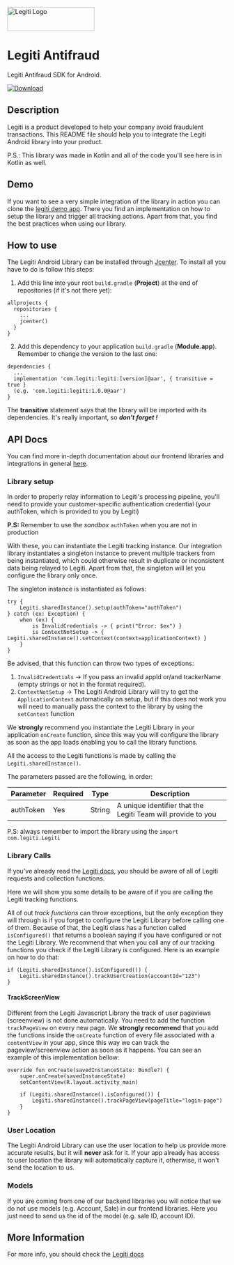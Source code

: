 
<p>
 <img src="https://files.lgtcdn.net/images/legiti_logo_black.png" width="200" height="55" alt="Legiti Logo">
</p>

# Legiti Antifraud
Legiti Antifraud SDK for Android.

[ ![Download](https://api.bintray.com/packages/legiti/legiti-android/legiti/images/download.svg) ](https://bintray.com/legiti/legiti-android/legiti/_latestVersion)

## Description
Legiti is a product developed to help your company avoid fraudulent transactions. This README file should help you to integrate the Legiti Android library into your product. 

P.S.: This library was made in Kotlin and all of the code you'll see here is in Kotlin as well.

## Demo
If you want to see a very simple integration of the library in action you can clone the [legiti demo app](https://github.com/legiti/legiti-android-demo-app). There you find an implementation on how to setup the library and trigger all tracking actions. Apart from that, you find the best practices when using our library.

## How to use
The Legiti Android Library can be installed through [Jcenter](https://jcenter.bintray.com/). To install all you have to do is follow this steps:

1. Add this line into your root `build.gradle` (**Project**) at the end of repositories (if it's not there yet):
```
allprojects {
  repositories {
    ...
    jcenter()
  }
}
```
2. Add this dependency to your application `build.gradle` (**Module.app**). Remember to change the version to the last one:
```
dependencies {
  ...
  implementation 'com.legiti:legiti:[version]@aar', { transitive = true }
  (e.g. 'com.legiti:legiti:1.0.0@aar')
}
```

The **transitive** statement says that the library will be imported with its dependencies. It's really important, so ***don't forget !***

## API Docs
You can find more in-depth documentation about our frontend libraries and integrations in general [here](https://docs.legiti.com).

### Library setup
In order to properly relay information to Legiti's processing pipeline, you'll need to provide your customer-specific authentication credential (your authToken, which is provided to you by Legiti)

**P.S:** Remember to use the *sandbox* `authToken` when you are not in production

With these, you can instantiate the Legiti tracking instance. Our integration library instantiates a singleton instance to prevent multiple trackers from being instantiated, which could otherwise result in duplicate or inconsistent data being relayed to Legiti. Apart from that, the singleton will let you configure the library only once.

The singleton instance is instantiated as follows:

```
try {
    Legiti.sharedInstance().setup(authToken="authToken")
} catch (ex: Exception) {
    when (ex) {
        is InvalidCredentials -> { print("Error: $ex") }
        is ContextNotSetup -> { Legiti.sharedInstance().setContext(context=applicationContext) }
    }
}
```

Be advised, that this function can throw two types of exceptions:

1. `InvalidCredentials` -> If you pass an invalid appId or/and trackerName (empty strings or not in the format required).
2. `ContextNotSetup` -> The Legiti Android Library will try to get the `ApplicationContext` automatically on setup, but if this does not work you will need to manually pass the context to the library by using the `setContext` function

We **strongly** recommend you instantiate the Legiti Library in your application `onCreate` function, since this way you will configure the library as soon as the app loads enabling you to call the library functions.

All the access to the Legiti functions is made by calling the `Legiti.sharedInstance()`.

The parameters passed are the following, in order:

Parameter | Required | Type | Description
--------- | -------- | ---- | -----------
authToken       | Yes | String  | A unique identifier that the Legiti Team will provide to you

P.S: always remember to import the library using the `import com.legiti.Legiti`

### Library Calls
If you've already read the [Legiti docs](https://docs.legiti.com), you should be aware of all of Legiti requests and collection functions.

Here we will show you some details to be aware of if you are calling the Legiti tracking functions.

All of out *track functions* can throw exceptions, but the only exception they will through is if you forget to configure the Legiti Library before calling one of them. Because of that, the Legiti class has a function called `isConfigured()` that returns a boolean saying if you have configured or not the Legiti Library. We recommend that when you call any of our tracking functions you check if the Legiti Library is configured. Here is an example on how to do that:

```
if (Legiti.sharedInstance().isConfigured()) {
    Legiti.sharedInstance().trackUserCreation(accountId="123")
}
```

#### TrackScreenView
Different from the Legiti Javascript Library the track of user pageviews (screenview) is not done automatically. You need to add the function `trackPageView` on every new page.
We **strongly recommend** that you add the functions inside the `onCreate` function of every file associated with a `contentView` in your app, since this way we can track the pageview/screenview action as soon as it happens. You can see an example of this implementation bellow:

```
override fun onCreate(savedInstanceState: Bundle?) {
    super.onCreate(savedInstanceState)
    setContentView(R.layout.activity_main)

    if (Legiti.sharedInstance().isConfigured()) {
        Legiti.sharedInstance().trackPageView(pageTitle="login-page")
    }
}
```

### User Location
The Legiti Android Library can use the user location to help us provide more accurate results, but it will **never** ask for it. If your app already has access to user location the library will automatically capture it, otherwise, it won't send the location to us.

### Models
If you are coming from one of our backend libraries you will notice that we do not use models (e.g. Account, Sale) in our frontend libraries. Here you just need to send us the id of the model (e.g. sale ID, account ID).

## More Information
For more info, you should check the [Legiti docs](https://docs.legiti.com)
